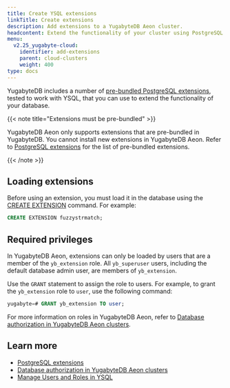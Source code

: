 ```yaml
---
title: Create YSQL extensions
linkTitle: Create extensions
description: Add extensions to a YugabyteDB Aeon cluster.
headcontent: Extend the functionality of your cluster using PostgreSQL extensions
menu:
  v2.25_yugabyte-cloud:
    identifier: add-extensions
    parent: cloud-clusters
    weight: 400
type: docs
---
```


YugabyteDB includes a number of [pre-bundled PostgreSQL extensions](../../../explore/ysql-language-features/pg-extensions/), tested to work with YSQL, that you can use to extend the functionality of your database.

{{< note title="Extensions must be pre-bundled" >}}

YugabyteDB Aeon only supports extensions that are pre-bundled in YugabyteDB. You cannot install new extensions in YugabyteDB Aeon. Refer to [PostgreSQL extensions](../../../explore/ysql-language-features/pg-extensions/) for the list of pre-bundled extensions.

{{< /note >}}

## Loading extensions

Before using an extension, you must load it in the database using the [CREATE EXTENSION](../../../api/ysql/the-sql-language/statements/ddl_create_extension/) command. For example:

```sql
CREATE EXTENSION fuzzystrmatch;
```

## Required privileges

In YugabyteDB Aeon, extensions can only be loaded by users that are a member of the `yb_extension` role. All `yb_superuser` users, including the default database admin user, are members of `yb_extension`.

Use the `GRANT` statement to assign the role to users. For example, to grant the `yb_extension` role to `user`, use the following command:

```sql
yugabyte=# GRANT yb_extension TO user;
```

For more information on roles in YugabyteDB Aeon, refer to [Database authorization in YugabyteDB Aeon clusters](../../cloud-secure-clusters/cloud-users/).

## Learn more

- [PostgreSQL extensions](../../../explore/ysql-language-features/pg-extensions/)
- [Database authorization in YugabyteDB Aeon clusters](../../cloud-secure-clusters/cloud-users/)
- [Manage Users and Roles in YSQL](../../../secure/authorization/create-roles/)
